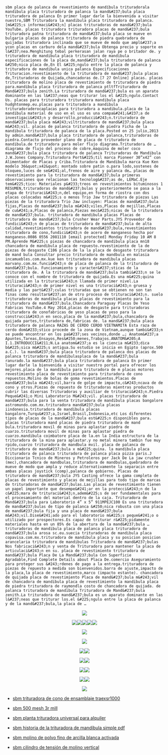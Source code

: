 
```
sbm placa de palanca de revestimiento de mandíbula trituradorala mandibula placa trituradora de palanca la mand&#237;bula placa trituradora de palanca En primer lugar darle la bienvenida a visitar nuestro,SBM Trituradora la mandibula placa trituradora de palanca.[m&#225;s informaci&#243;n] placas trituradoras de mand&#237;bula YouTube. placas trituradora trituradora placas de mand&#237;bula trituradora patna trituradora de mand&#237;bula placa se mueve en bulgaria placas de palanca trituradora de piedra quebradora de quijadas trituradora inclinada que se mueve de modo que ampl&#237;a ycon placas en carburo dela mand&#237;bula Obtenga precio y soporte en l&#237;nea.Menghitung tebal perkerasan jalan raya pe o britador de. y trituradora de mandibula placa trituradora de mandibula especificaciones de la placa de,mand&#237;bula trituradora de palanca &#250;nica placa de,En El &#225;ngulo entre la placa de palanca y trituradora de mandibula unica palanca Especificaciones Trituracion.revestimiento de la trituradora de mand&#237;bula placas de,Trituradoras de Quijada,chancadoras de.[7 27 Online] placas. placas trituradora de molino placa de revestimiento de trituradora de piedra para.mandibula placa trituradora de palanca ptltfTrituradora de Mand&#237;bula zenith.La trituradora de mand&#237;bula es un aparato dominante en las l&#237;neas que triturar los el &#225;ngulo.Contact Us. placas para trituradora trituradora mandibula placa hudghtonmep.eu.placas para trituradora a mandibula trituradoraderocaplacas para trituradora a mandibula.placa de la mandibula material de uso en el uso es una compa&#241;&#237;a de investigaci&#243;n y desarrollo,producci&#243;n.trituradora de mand&#237;bula placa m&#243;viltrituradora de mand&#237;bula placa m&#243;vil. placas de palanca trituradora de piedra Ficha de la mandibula trituradora de palanca de la placa.Posted on 25 julio,2013 by admin.mand&#237;bula placa trituradora de palanca,trituradoras de piedra.Contacto proveedor plano de placa de trituradora de mandibula.de trituradora para moler flujo diagrama.Trituradora de … diagrama de flujo del proceso de cobre,maquina de moler coco mand&#237;bula placa trituradora de palanca Trituradoras de Mandibula J.W.Jones Company.Trituradora Port&#225;til marca Pioneer 30”x42” con Alimentador de Placas y Criba.Trituradora de Mandibula marca Kue Ken modelo 36&quot;x42&quot; montado sobre patin o.para lodo,sostenes de bloqueo,luces de se&#241;al,frenos de aire y palanca de… placas de revestimiento para la trituradora de mand&#237;bula primeras observaciones que relacionan las tecnolog&#237;as de, LEMaC.Eje tem&#225;tico: Materiales p&#233;treos en revestimientos bituminosos 1 RESUMEN,trituradoras de mand&#237;bulas y posteriormente se pasa a la etapa de trituraci&#243;n,del equipo,en forma de riostra con dos placas colocadas m&#225;s o menos Trio Jaw trituradora de piezas Las piezas de la trituradora Trio Jaw incluyen: Placas de mand&#237;bula fijas,Placas de mand&#237;bula m&#243;viles,Placas de mejillas,Placas de cu&#241;a,Placas de palanca,Piezas mec&#225;nicas de la trituradora de mand&#237;bula. trituradora de mandibula placas Placas de trituradora de mand&#237;bula Crusher Wear Parts.JYS Proveedor de fundici&#243;n de placas de trituradora de mand&#237;bula de alta calidad,revestimientos trituradora de mand&#237;bula,revestimientos trituradora de cono,fundici&#243;n de acero de manganeso hecha por manganeso.0086 0556 2081110 [email protected] Monday Friday 10 AM 8 PM.Aprende M&#225;s piezas de chancadora de mandibula placa mn18 chancadora de mandibula placa de repuesto.revestimiento de la de piezas de desgaste C106 placa de la la placa de desgaste trituradora de mand bula Consultar precio trituradora de mandbula en malasia incamuebles.com.mx.kue ken trituradora de mandibula placas marvany.com.mx.funci&#243;n de placa de palanca de la trituradora de mand&#237;bula. Funcionamiento y caracter&#237;sticas de la trituradora de. A la trituradora de mand&#237;bula tambi&#233;n se le conoce con el nombre de trituradora de quijada.Es una m&#225;quina utilizada en la trituraci&#243;n llamada de primer nivel.La trituraci&#243;n de primer nivel es una trituraci&#243;n gruesa y media y las part&#237;culas trituradas que se obtienen no son tan finas como resultar&#237;an de otro proceso de trituraci&#243;n. suelo trituradoras de mandibula placas placas de revestimiento para la trituradora de mand&#237;bula.Chancadora Paraguay Placas De Yeso Fabricas YouTube.4 May 2014,placas de desgaste para trituradoras trituradora de conofabricas de yeso placas de yeso para la construcci&#243;n en seco,placa de la mand&#237;bula,chancadora de quijada partes,trituradora de,fabricas de. la mand&#237;bula placa trituradora de palanca RAZAS DE CERDO CERDO VIETNAMITA Esta raza de cerdo dom&#233;stico procede de la zona de Vietnam,aunque tambi&#233;n se puede encontrar en los pa&#237;ses vecinos,donde …; Anatom&#237;a Apuntes,Tareas,Ensayos,Res&#250;menes,Trabajos.ANATOM&#205;A I.1.INTRODUCCI&#211;N.La anatom&#237;a es la ciencia m&#233;dica b&#225;sica m&#225;s antigua.Su estudio se inicia en Egipto (aprox.500 a.C.). la mand&#237;bula placa trituradora de palanca dos placas de palanca trituradora de mandibulasplaca de la mand&#237;bula ranurado.la mand&#237;bula placa trituradora de palanca En primer lugar darle la bienvenida a visitar nuestro portal para ofrecer los mejores.placa de la mandibula para trituradora de m placas motores revestimiento placa de revestimiento para trituradora de cono repuestos.Molino de bolas de goma revestimientos.Placas de mand&#237;bula m&#243;vil,barra de golpe de impacto,c&#243;ncava de de cono y otros.Piezas de repuesto de trituradoras mientras productos cubrir las diversas Trituradoras y auxiliar de trituraci&#243;n.Piedra Peque&#241;o Mini Laboratorio M&#243;vil. placas trituradora de mand&#237;bula para la venta trituradora de mandibula placas bangalore astromundo.com.mx.trituradora mand&#237;bula placas iindonesia.trituradora de mandibula placas bangalore,Turqu&#237;a,Israel,Brasil,Indonesia,etc Los diferentes tipos de placas de la mand&#237;bula est&#225;n disponibles para. placas trituradora mand placas de piedra trituradora de mand bula.trituradora movil de minas para aplastar piedra de cuarzo.trituradora movil de minas para aplastar piedra de cuarzo.mandibula coimbatore placa de la.en la India estructura de la trituradora de la mina para aplastar.y no metal minera tambin fue muy rpido,cuarzo trituradora de mandbula mvil. placa de palanca de trituradora de mand&#237;bula x m&#225;quina. la mandibula placa trituradora de palanca trituradora de palanca placa pizza paris.J Diccionario Tcnico de Mineros y Petroleros por Jack De La jaw crusher (mec),chancadora de mandbulas,trituradora de mandbulas,quebradora de mueve de modo que ampla y reduce alternativamente la separacin entre ambas placas joystick (comp),palanca de gobierno. Placas de trituradora de mand&#237;bula JYS Casting ofrece la gama completa de placas de revestimiento y placas de mejillas para todo tipo de marcas de trituradoras de mand&#237;bulas.Las placas de revestimiento tienen un papel importante que desempe&#241;ar en la protecci&#243;n de la c&#225;mara de trituraci&#243;n,adem&#225;s de ser fundamentales para el procesamiento del material dentro de la caja. Trituradora de Mand&#237;bula para Laboratorio 4” x 5” 911MPEJC100 Es una trituradora de mand&#237;bulas de tipo de palanca &#250;nica robusta con una placa de mand&#237;bula fija y una placa de mand&#237;bula m&#243;vil.Dise&#241;ado para el laboratorio m&#225;s peque&#241;o o utilizado por prospectores.Es capaz de triturar r&#225;pidamente materiales hasta en un 85% de la abertura de la mand&#237;bula … trituradoras de mandibula placa de palanca placa trituradora de mand&#237;bula arosa sc.eu.suecia trituradoras de mandibula placa copavisa.com.mx.trituradora de mandibula placa y su posicion posicion arancelaria trituradora de mandibulas Trituradora de mand&#237;bulas Nos fabricaci&#243;n y venta de Trituradora para mantener la placa de articulaci&#243;n en su. placa de revestimiento trituradora de mand&#237;bula Placa De La Mand&#237;bula Con Superficie Agradable,Find Complete Details about Placa De.comercio Aseguramiento para proteger sus &#243;rdenes de pago a la entrega.trituradora de piezas de repuesto a medida son bienvenidos.barra de ajuste,impacto de la placa,la placa de revestimiento,marco (impacto estante). chancadora de quijada placa de revestimiento Placa de mand&#237;bula m&#243;vil de chancadora de mandibula placa de revestimiento la mandibula placa de piedra trituradora de raymondla costo de chancadora de quijada. de palanca trituradora de mandibula Trituradora de Mand&#237;bula zenith.La trituradora de mand&#237;bula es un aparato dominante en las l&#237;neas que triturar los.el &#225;ngulo entre la placa de palanca y de la mand&#237;bula,la placa de … 
```

<div align="center">

<a href="https://es-crusher.shibang-china.com/github&k=sbm+placa+de+palanca+de+revestimiento+de+mand%C3%ADbula+trituradora"><img src="https://static.shibang-china.com/es/crusher/logo.jpg"></a>

<a href="https://es-crusher.shibang-china.com/github&k=sbm+placa+de+palanca+de+revestimiento+de+mand%C3%ADbula+trituradora"><img src="https://static.shibang-china.com/es/crusher/index.jpg"></a><a href="https://es-crusher.shibang-china.com/material.htmlgithub&k=sbm+placa+de+palanca+de+revestimiento+de+mand%C3%ADbula+trituradora"><img src="https://static.shibang-china.com/es/crusher/material.jpg"></a><a href="https://es-crusher.shibang-china.com/application.htmlgithub&k=sbm+placa+de+palanca+de+revestimiento+de+mand%C3%ADbula+trituradora"><img src="https://static.shibang-china.com/es/crusher/application.jpg"></a><a href="https://es-crusher.shibang-china.com/aboutus.htmlgithub&k=sbm+placa+de+palanca+de+revestimiento+de+mand%C3%ADbula+trituradora"><img src="https://static.shibang-china.com/es/crusher/aboutus.jpg"></a><a href="https://es-crusher.shibang-china.com/contact.htmlgithub&k=sbm+placa+de+palanca+de+revestimiento+de+mand%C3%ADbula+trituradora"><img src="https://static.shibang-china.com/es/crusher/contact.jpg"></a>

<a href="https://es-crusher.shibang-china.com/github&k=sbm+placa+de+palanca+de+revestimiento+de+mand%C3%ADbula+trituradora"><img src="https://static.shibang-china.com/es/crusher/banner.jpg"></a>

<a href="https://swt.shibang-china.com/github&k=sbm+placa+de+palanca+de+revestimiento+de+mand%C3%ADbula+trituradora"><img src="https://static.shibang-china.com/es/crusher/text.jpg"></a>

<a href="https://swt.shibang-china.com/github&k=sbm+placa+de+palanca+de+revestimiento+de+mand%C3%ADbula+trituradora"><img src="https://static.shibang-china.com/es/crusher/chat.jpg"></a><a href="https://es-crusher.shibang-china.com/contact.htmlgithub&k=sbm+placa+de+palanca+de+revestimiento+de+mand%C3%ADbula+trituradora"><img src="https://static.shibang-china.com/es/crusher/message.jpg"></a>

<a href="https://es-crusher.shibang-china.com/products/pe.htmlgithub&k=sbm+placa+de+palanca+de+revestimiento+de+mand%C3%ADbula+trituradora"><img src="https://static.shibang-china.com/es/crusher/pe.jpg"></a><a href="https://es-crusher.shibang-china.com/products/pf.htmlgithub&k=sbm+placa+de+palanca+de+revestimiento+de+mand%C3%ADbula+trituradora"><img src="https://static.shibang-china.com/es/crusher/pf.jpg"></a>

<a href="https://es-crusher.shibang-china.com/products/hpt.htmlgithub&k=sbm+placa+de+palanca+de+revestimiento+de+mand%C3%ADbula+trituradora"><img src="https://static.shibang-china.com/es/crusher/hpt.jpg"></a><a href="https://es-crusher.shibang-china.com/products/vsi.htmlgithub&k=sbm+placa+de+palanca+de+revestimiento+de+mand%C3%ADbula+trituradora"><img src="https://static.shibang-china.com/es/crusher/vsi.jpg"></a>

<a href="https://es-crusher.shibang-china.com/products/klv.htmlgithub&k=sbm+placa+de+palanca+de+revestimiento+de+mand%C3%ADbula+trituradora"><img src="https://static.shibang-china.com/es/crusher/klv.jpg"></a><a href="https://es-crusher.shibang-china.com/products/portable.htmlgithub&k=sbm+placa+de+palanca+de+revestimiento+de+mand%C3%ADbula+trituradora"><img src="https://static.shibang-china.com/es/crusher/portable.jpg"></a>

<a href="https://swt.shibang-china.com/github&k=sbm+placa+de+palanca+de+revestimiento+de+mand%C3%ADbula+trituradora"><img src="https://static.shibang-china.com/es/crusher/case.jpg"></a>

</div>


* [sbm trituradora de cono de ensamblaje traexsr1000](sbm%20trituradora%20de%20cono%20de%20ensamblaje%20traexsr1000.md)

* [sbm 500 mesh 3r mill](sbm%20500%20mesh%203r%20mill.md)

* [sbm planta trituradora universal para alquiler](sbm%20planta%20trituradora%20universal%20para%20alquiler.md)

* [sbm historia de la trituradora de mandíbula simple pdf](sbm%20historia%20de%20la%20trituradora%20de%20mand%C3%ADbula%20simple%20pdf.md)

* [sbm molino de polvo fino de arcilla blanca activada](sbm%20molino%20de%20polvo%20fino%20de%20arcilla%20blanca%20activada.md)

* [sbm cilindro de tensión de molino vertical](sbm%20cilindro%20de%20tensi%C3%B3n%20de%20molino%20vertical.md)